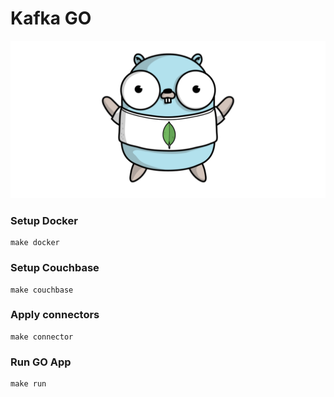 # Kafka GO

![](img/gop.png)

### Setup Docker
```
make docker
```

### Setup Couchbase
```
make couchbase
```

### Apply connectors
```
make connector
```

### Run GO App
```
make run
```